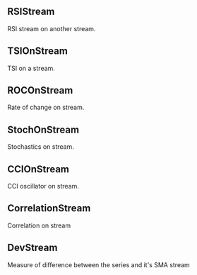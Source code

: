 ## RSIStream

RSI stream on another stream.

## TSIOnStream

TSI on a stream.

## ROCOnStream

Rate of change on stream.

## StochOnStream

Stochastics on stream.

## CCIOnStream

CCI oscillator on stream.

## CorrelationStream

Correlation on stream

## DevStream

Measure of difference between the series and it's SMA stream 